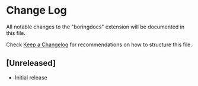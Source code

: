 # Change Log

All notable changes to the "boringdocs" extension will be documented in this file.

Check [Keep a Changelog](http://keepachangelog.com/) for recommendations on how to structure this file.

## [Unreleased]

- Initial release